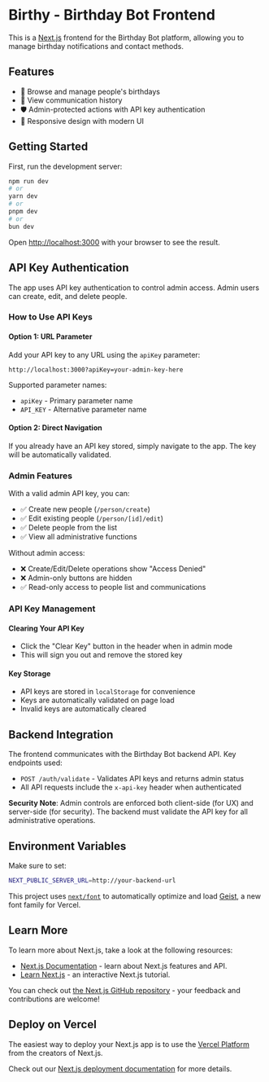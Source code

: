 # Birthy - Birthday Bot Frontend

This is a [Next.js](https://nextjs.org) frontend for the Birthday Bot platform, allowing you to manage birthday notifications and contact methods.

## Features

- 📅 Browse and manage people's birthdays
- 🔔 View communication history
- 🛡️ Admin-protected actions with API key authentication
- 📱 Responsive design with modern UI

## Getting Started

First, run the development server:

```bash
npm run dev
# or
yarn dev
# or
pnpm dev
# or
bun dev
```

Open [http://localhost:3000](http://localhost:3000) with your browser to see the result.

## API Key Authentication

The app uses API key authentication to control admin access. Admin users can create, edit, and delete people.

### How to Use API Keys

#### Option 1: URL Parameter

Add your API key to any URL using the `apiKey` parameter:

```
http://localhost:3000?apiKey=your-admin-key-here
```

Supported parameter names:

- `apiKey` - Primary parameter name
- `API_KEY` - Alternative parameter name

#### Option 2: Direct Navigation

If you already have an API key stored, simply navigate to the app. The key will be automatically validated.

### Admin Features

With a valid admin API key, you can:

- ✅ Create new people (`/person/create`)
- ✅ Edit existing people (`/person/[id]/edit`)
- ✅ Delete people from the list
- ✅ View all administrative functions

Without admin access:

- ❌ Create/Edit/Delete operations show "Access Denied"
- ❌ Admin-only buttons are hidden
- ✅ Read-only access to people list and communications

### API Key Management

#### Clearing Your API Key

- Click the "Clear Key" button in the header when in admin mode
- This will sign you out and remove the stored key

#### Key Storage

- API keys are stored in `localStorage` for convenience
- Keys are automatically validated on page load
- Invalid keys are automatically cleared

## Backend Integration

The frontend communicates with the Birthday Bot backend API. Key endpoints used:

- `POST /auth/validate` - Validates API keys and returns admin status
- All API requests include the `x-api-key` header when authenticated

**Security Note**: Admin controls are enforced both client-side (for UX) and server-side (for security). The backend must validate the API key for all administrative operations.

## Environment Variables

Make sure to set:

```bash
NEXT_PUBLIC_SERVER_URL=http://your-backend-url
```

This project uses [`next/font`](https://nextjs.org/docs/app/building-your-application/optimizing/fonts) to automatically optimize and load [Geist](https://vercel.com/font), a new font family for Vercel.

## Learn More

To learn more about Next.js, take a look at the following resources:

- [Next.js Documentation](https://nextjs.org/docs) - learn about Next.js features and API.
- [Learn Next.js](https://nextjs.org/learn) - an interactive Next.js tutorial.

You can check out [the Next.js GitHub repository](https://github.com/vercel/next.js) - your feedback and contributions are welcome!

## Deploy on Vercel

The easiest way to deploy your Next.js app is to use the [Vercel Platform](https://vercel.com/new?utm_medium=default-template&filter=next.js&utm_source=create-next-app&utm_campaign=create-next-app-readme) from the creators of Next.js.

Check out our [Next.js deployment documentation](https://nextjs.org/docs/app/building-your-application/deploying) for more details.

